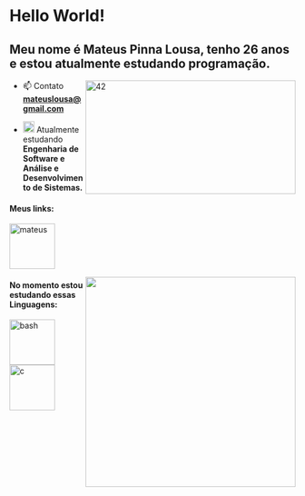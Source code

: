 
<h1>
	Hello World!<br>
  <h2>Meu nome é Mateus Pinna Lousa, tenho 26 anos e estou atualmente estudando programação.<br></h2>
	<img alt="42" width="370px" height="200px" align="right" src="https://media3.giphy.com/media/cHzAg7giANhtL2Rair/giphy.gif?cid=ecf05e479fbpzgnk8f96m43cgwul18qxvu8s8gduyn0cdej7&rid=giphy.gif&ct=s">
</h1>

- 📫 Contato **mateuslousa@gmail.com**

- <img alt="GIF" src="https://i.imgur.com/1uh4ZyY.gif" width="20vw"/> Atualmente estudando **Engenharia de Software e Análise e Desenvolvimento de Sistemas.** 

<h4 align="left">
	Meus links:
</h4>

<p align="left">
	<a href="https://linkedin.com/in/mateuspinna" target="blank"><img align="center" src="https://upload.wikimedia.org/wikipedia/commons/0/01/LinkedIn_Logo.svg" alt="mateus" height="80" width="80" />
	</a>
</p>
<p>
<img width="370px" align="right" src=https://github-readme-stats.vercel.app/api?username=mateuspinna&title_color=A9A9A9&text_color=A9A9A9&bg_color=000000&locale=pt-br&show_icons=1&include_all_commits=1&icon_color=FFFFFF">
</p>
<p>
<h4 align="left">
	No momento estou estudando essas Linguagens:
</h4>
</p>

<p align="left">
	<a href="https://www.gnu.org/software/bash/" target="_blank"> <img src="https://upload.wikimedia.org/wikipedia/commons/4/4b/Bash_Logo_Colored.svg" alt="bash" width="80" height="80"/>
	</a>
  <a href="https://www.cprogramming.com/" target="_blank"> <img src="https://becode.com.br/wp-content/uploads/2017/02/C-e1486725232513.png" alt="c" width="80" height="80"/>
	</a>
</p>

